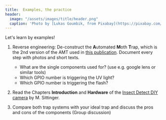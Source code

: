 ```yaml
---
title:  Examples, the practice
header:
  image: "/assets/images/title/header.png"
  caption: 'Photo by [Lukas Goumbik, from Pixabay](https://pixabay.com/de/users/goumbik-3752482/?utm_source=link-attribution&utm_medium=referral&utm_campaign=image&utm_content=2055522){:target="_blank"}'
---
```


Let's learn by examples!

1)  Reverse engineering:
    De-construct the **A**utomated **M**oth **T**rap, which is the 2nd version of the AMT used in [this publication](https://resjournals.onlinelibrary.wiley.com/doi/full/10.1111/icad.12662). Document every step with photos and short texts. 
    - What are the single components used for? (use e.g. google lens or similar tools)  
    - Which GPIO number is triggering the UV light?  
    - Which GPIO number is triggering the flash?  

2)  Read the Chapters **Introduction** and **Hardware** of the [Insect Detect DIY camera](https://maxsitt.github.io/insect-detect-docs/hardware/) by M. Sittinger.

3)  Compare both trap systems with your ideal trap and discuss the pros and cons of the components (Group discussion)

